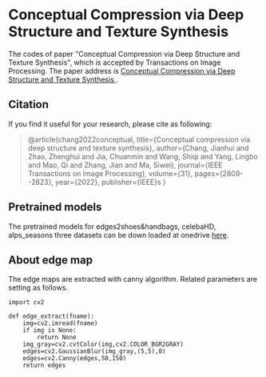 # Conceptual Compression via Deep Structure and Texture Synthesis
The codes of paper "Conceptual Compression via Deep Structure and Texture Synthesis", which is accepted by Transactions on Image Processing. The paper address is <a href="https://arxiv.org/pdf/2011.04976.pdf">Conceptual Compression via Deep Structure and
Texture Synthesis
</a>.

## Citation
If you find it useful for your research, please cite as following:

>@article{chang2022conceptual,
  title={Conceptual compression via deep structure and texture synthesis},
  author={Chang, Jianhui and Zhao, Zhenghui and Jia, Chuanmin and Wang, Shiqi and Yang, Lingbo and Mao, Qi and Zhang, Jian and Ma, Siwei},
  journal={IEEE Transactions on Image Processing},
  volume={31},
  pages={2809--2823},
  year={2022},
  publisher={IEEE}s
}
 
## Pretrained models 
The pretrained models for edges2shoes&handbags, celebaHD, alps_seasons three datasets can be down loaded at onedrive [here](https://pkueducn-my.sharepoint.com/:f:/g/personal/jhchang_pku_edu_cn/Eus_4gwN3MtAlzu5Rh3CVTQBJHl-wPy5aI41Wtf9W7rLDA?e=UdXrdy).


## About edge map
The edge maps are extracted with canny algorithm. Related parameters are setting as follows.

```
import cv2

def edge_extract(fname):
    img=cv2.imread(fname)
    if img is None:
        return None
    img_gray=cv2.cvtColor(img,cv2.COLOR_BGR2GRAY)
    edges=cv2.GaussianBlur(img_gray,(5,5),0)
    edges=cv2.Canny(edges,50,150)
    return edges
```
